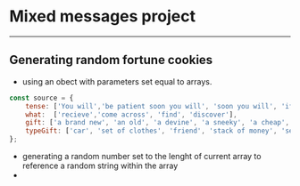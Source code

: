 # Mixed messages project
************************
## Generating random fortune cookies 
* using an obect with parameters set equal to arrays.
```javascript
const source = {
    tense: ['You will','be patient soon you will', 'soon you will', 'if you wait long enough you will'],
    what:  ['recieve','come across', 'find', 'discover'],
    gift: ['a brand new', 'an old', 'a devine', 'a sneeky', 'a cheap', 'a dirty'],
    typeGift: ['car', 'set of clothes', 'friend', 'stack of money', 'set of skills you never knew you had']
};
```
* generating a random number set to the lenght of current array to reference a random string within the array
*
